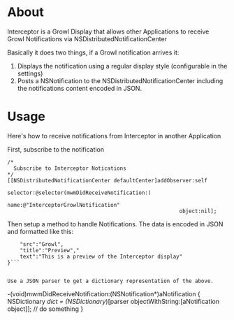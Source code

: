 # About
Interceptor is a Growl Display that allows other Applications to receive Growl Notifications via NSDistributedNotificationCenter  
 
Basically it does two things, if a Growl notification arrives it:
1. Displays the notification using a regular display style (configurable in the settings)
2. Posts a NSNotification to the NSDistributedNotificationCenter including the notifications content encoded in JSON.  

# Usage
Here's how to receive notifications from Interceptor in another Application 
  
First, subscribe to the notification
```
/*
  Subscribe to Interceptor Notications
*/
[[NSDistributedNotificationCenter defaultCenter]addObserver:self 
                                                   selector:@selector(mwmDidReceiveNotification:) 
                                                       name:@"InterceptorGrowlNotification" 
                                                       object:nil];
```
  
Then setup a method to handle Notifications. The data is encoded in JSON and formatted like this:
```{
	"src":"Growl",
	"title":"Preview","
	text":"This is a preview of the Interceptor display"
}```


Use a JSON parser to get a dictionary representation of the above.

```
-(void)mwmDidReceiveNotification:(NSNotification*)aNotification {
    NSDictionary *dict = (NSDictionary*)[parser objectWithString:[aNotification object]];
   // do something 
}
```